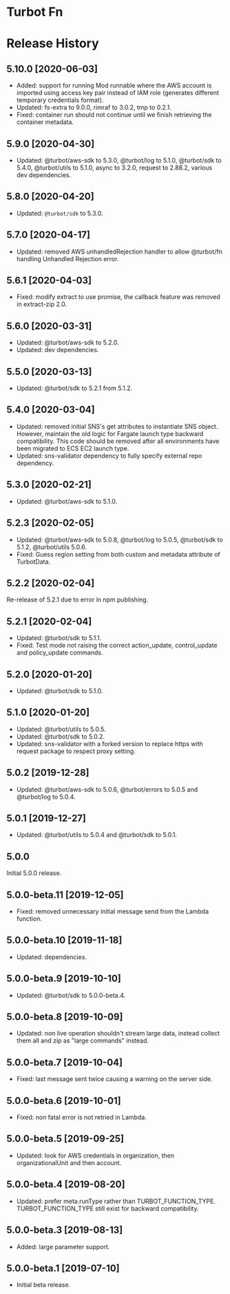 # Turbot Fn

# Release History

## 5.10.0 [2020-06-03]

- Added: support for running Mod runnable where the AWS account is imported using access key pair instead of IAM role (generates different temporary credentials format).
- Updated: fs-extra to 9.0.0, rimraf to 3.0.2, tmp to 0.2.1.
- Fixed: container run should not continue until we finish retrieving the container metadata.

## 5.9.0 [2020-04-30]

- Updated: @turbot/aws-sdk to 5.3.0, @turbot/log to 5.1.0, @turbot/sdk to 5.4.0, @turbot/utils to 5.1.0, async to 3.2.0, request to 2.88.2, various dev dependencies.

## 5.8.0 [2020-04-20]

- Updated: `@turbot/sdk` to 5.3.0.

## 5.7.0 [2020-04-17]

- Updated: removed AWS unhandledRejection handler to allow @turbot/fn handling Unhandled Rejection error.

## 5.6.1 [2020-04-03]

- Fixed: modify extract to use promise, the callback feature was removed in extract-zip 2.0.

## 5.6.0 [2020-03-31]

- Updated: @turbot/aws-sdk to 5.2.0.
- Updated: dev dependencies.

## 5.5.0 [2020-03-13]

- Updated: @turbot/sdk to 5.2.1 from 5.1.2.

## 5.4.0 [2020-03-04]

- Updated: removed initial SNS's get attributes to instantiate SNS object. However, maintain the old logic for Fargate launch type backward compatibility. This code should be removed after all environments have been migrated to ECS EC2 launch type.
- Updated: sns-validator dependency to fully specify external repo dependency.

## 5.3.0 [2020-02-21]

- Updated: @turbot/aws-sdk to 5.1.0.

## 5.2.3 [2020-02-05]

- Updated: @turbot/aws-sdk to 5.0.8, @turbot/log to 5.0.5, @turbot/sdk to 5.1.2, @turbot/utils 5.0.6.
- Fixed: Guess region setting from both custom and metadata attribute of TurbotData.

## 5.2.2 [2020-02-04]

Re-release of 5.2.1 due to error in npm publishing.

## 5.2.1 [2020-02-04]

- Updated: @turbot/sdk to 5.1.1.
- Fixed: Test mode not raising the correct action_update, control_update and policy_update commands.

## 5.2.0 [2020-01-20]

- Updated: @turbot/sdk to 5.1.0.

## 5.1.0 [2020-01-20]

- Updated: @turbot/utils to 5.0.5.
- Updated: @turbot/sdk to 5.0.2.
- Updated: sns-validator with a forked version to replace https with request package to respect proxy setting.

## 5.0.2 [2019-12-28]

- Updated: @turbot/aws-sdk to 5.0.6, @turbot/errors to 5.0.5 and @turbot/log to 5.0.4.

## 5.0.1 [2019-12-27]

- Updated: @turbot/utils to 5.0.4 and @turbot/sdk to 5.0.1.

## 5.0.0

Initial 5.0.0 release.

## 5.0.0-beta.11 [2019-12-05]

- Fixed: removed unnecessary initial message send from the Lambda function.

## 5.0.0-beta.10 [2019-11-18]

- Updated: dependencies.

## 5.0.0-beta.9 [2019-10-10]

- Updated: @turbot/sdk to 5.0.0-beta.4.

## 5.0.0-beta.8 [2019-10-09]

- Updated: non live operation shouldn't stream large data, instead collect them all and zip as "large commands" instead.

## 5.0.0-beta.7 [2019-10-04]

- Fixed: last message sent twice causing a warning on the server side.

## 5.0.0-beta.6 [2019-10-01]

- Fixed: non fatal error is not retried in Lambda.

## 5.0.0-beta.5 [2019-09-25]

- Updated: look for AWS credentials in organization, then organizationalUnit and then account.

## 5.0.0-beta.4 [2019-08-20]

- Updated: prefer meta.runType rather than TURBOT_FUNCTION_TYPE. TURBOT_FUNCTION_TYPE still exist for backward compatibility.

## 5.0.0-beta.3 [2019-08-13]

- Added: large parameter support.

## 5.0.0-beta.1 [2019-07-10]

- Initial beta release.
